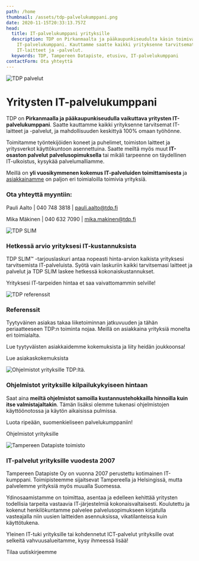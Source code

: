 ```yaml
---
path: /home
thumbnail: /assets/tdp-palvelukumppani.png
date: 2020-11-15T20:33:13.757Z
head:
  title: IT-palvelukumppani yrityksille
  description: TDP on Pirkanmaalta ja pääkaupunkiseudulta käsin toimiva yritysten
    IT-palvelukumppani. Kauttamme saatte kaikki yrityksenne tarvitsemat
    IT-laitteet ja -palvelut.
  keywords: TDP, Tampereen Datapiste, etusivu, IT-palvelukumppani
contactForm: Ota yhteyttä
---
```


<HeroBlock bgColor="brand" imageAlign="right">

<div className="HeroBlockImage">

![TDP palvelut](/assets/tdp-palvelukumppani.png)

</div>

<div className="HeroBlockContent">

# Yritysten IT-palvelukumppani

TDP on **Pirkanmaalla ja pääkaupunkiseudulla vaikuttava yritysten IT-palvelukumppani**. Saatte kauttamme kaikki yrityksenne tarvitsemat IT-laitteet ja -palvelut, ja mahdollisuuden keskittyä 100% omaan työhönne.

Toimitamme työntekijöiden koneet ja puhelimet, toimiston laitteet ja yritysverkot käyttökuntoon asennettuina. Saatte meiltä myös muut **IT-osaston palvelut palvelusopimuksella** tai mikäli tarpeenne on täydellinen IT-ulkoistus, kysykää palvelumalliamme.

Meillä on **yli vuosikymmenen kokemus IT-palveluiden toimittamisesta** ja [asiakkainamme](/referenssit) on paljon eri toimialoilla toimivia yrityksiä. 

### Ota yhteyttä myyntiin:

Pauli Aalto | 040 748 3818 | pauli.aalto@tdp.fi

Mika Mäkinen | 040 632 7090 | mika.makinen@tdp.fi

</div>

</HeroBlock>



<HeroBlock bgColor="light" imageAlign="right">

<div className="HeroBlockImage">

![TDP SLIM](/assets/tdp-slim-promo-light.jpg)

</div>

<div className="HeroBlockContent">

### Hetkessä arvio yrityksesi IT-kustannuksista

TDP SLIM™ -tarjouslaskuri antaa nopeasti hinta-arvion kaikista yrityksesi tarvitsemista IT-palveluista. Syötä vain laskuriin kaikki tarvitsemasi laitteet ja palvelut ja TDP SLIM laskee hetkessä kokonaiskustannukset. 

Yrityksesi IT-tarpeiden hintaa et saa vaivattomammin selville!

<SupportPricingCalculator />

</div>

</HeroBlock>



<HeroBlock bgColor="brand" imageAlign="left">

<div className="HeroBlockImage">

![TDP referenssit](/assets/tdp-asiakasreferenssit.png)

</div>

<div className="HeroBlockContent">

### Referenssit

Tyytyväinen asiakas takaa liiketoiminnan jatkuvuuden ja tähän periaatteeseen TDP:n toiminta nojaa. Meillä on asiakkaina yrityksiä monelta eri toimialalta. 

Lue tyytyväisten asiakkaidemme kokemuksista ja liity heidän joukkoonsa!

<CallToAction bgColor="dark" url="/referenssit" align="center">Lue asiakaskokemuksista</CallToAction>

</div>

</HeroBlock>



<HeroBlock bgColor="light" imageAlign="right">

<div className="HeroBlockImage">

![Ohjelmistot yrityksille TDP:ltä.](/assets/ota-yhteytta-myynti-tinified.png)

</div>

<div className="HeroBlockContent">

### O﻿hjelmistot yrityksille kilpailukykyiseen hintaan

Saat aina **meiltä ohjelmistot samoilla kustannustehokkailla hinnoilla kuin itse valmistajaltakin**. Tämän lisäksi olemme tukenasi ohjelmistojen käyttöönotossa ja käytön aikaisissa pulmissa. 

Luota ripeään, suomenkieliseen palvelukumppaniin!

<CallToAction bgColor="brand" url="/ohjelmistot" align="center">Ohjelmistot yrityksille</CallToAction>

</div>

</HeroBlock>


<LatestPosts maxNumberOfPosts="2" title="Ajankohtaista"/>


<HeroBlock bgColor="lightest" imageAlign="left">

<div className="HeroBlockImage">

![Tampereen Datapiste toimisto](/assets/etusivu-1280x800.jpg)

</div>

<div className="HeroBlockContent">

### IT-palvelut yrityksille vuodesta 2007

Tampereen Datapiste Oy on vuonna 2007 perustettu kotimainen IT-kumppani. Toimipisteemme sijaitsevat Tampereella ja Helsingissä, mutta palvelemme yrityksiä myös muualla Suomessa.

Ydinosaamistamme on toimittaa, asentaa ja edelleen kehittää yritysten todellisia tarpeita vastaavia IT-järjestelmiä kokonaisvaltaisesti. Koulutettu ja kokenut henkilökuntamme palvelee palvelusopimukseen kirjatulla vasteajalla niin uusien laitteiden asennuksissa, vikatilanteissa kuin käyttötukena. 

YIeinen IT-tuki yrityksille tai kohdennetut ICT-palvelut yrityksille ovat selkeitä vahvuusalueitamme, kysy ihmeessä lisää!

<CallToAction bgColor="brand" url="https://bit.ly/3zsDs3q" align="center">Tilaa uutiskirjeemme</CallToAction>

</div>

</HeroBlock>


<Cards cardsPerRow="3" cards='[{"title":"IT-laitteet yrityksille","content":"Oletko hankkimassa yrityksellesi tietokoneita tai muita IT-laitteita? Pyydä aina tarjous myös meiltä!","link":"/it-laitteet/","linkText":"Lue lisää","bgColor":"lightest","linkBgColor":"brand"},{"title":"IT-palvelut yrityksille","content":"On hakusi sitten IT-palvelut Helsinki tai Tampere, tarjoamme saman toimivan palvelumallimme joka kaupunkiin.","linkText":"Lue lisää","link":"/it-palvelut/","bgColor":"lightest","linkBgColor":"brand"},{"title":"Uuden yrittäjän palvelut","content":"Mitä uusi yrityksesi tarvitsee? Saat kauttamme domainit, sähköpostit, liiketoimintasovellukset ja muut IT-palvelut.","link":"/uusi-yrittaja/","linkText":"Lue lisää","bgColor":"lightest","linkBgColor":"brand"}]' />